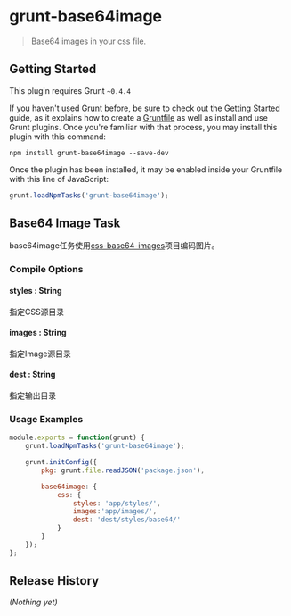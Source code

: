 # grunt-base64image
> Base64 images in your css file.


## Getting Started
This plugin requires Grunt `~0.4.4`

If you haven't used [Grunt](http://gruntjs.com/) before, be sure to check out the [Getting Started](http://gruntjs.com/getting-started) guide, as it explains how to create a [Gruntfile](http://gruntjs.com/sample-gruntfile) as well as install and use Grunt plugins. Once you're familiar with that process, you may install this plugin with this command:

```shell
npm install grunt-base64image --save-dev
```

Once the plugin has been installed, it may be enabled inside your Gruntfile with this line of JavaScript:

```js
grunt.loadNpmTasks('grunt-base64image');
```


## Base64 Image Task

base64image任务使用[css-base64-images](https://github.com/maxzhang/css-base64-images)项目编码图片。


### Compile Options

#### styles : String
指定CSS源目录

#### images : String
指定Image源目录

#### dest : String
指定输出目录


### Usage Examples
```js
module.exports = function(grunt) {
    grunt.loadNpmTasks('grunt-base64image');

    grunt.initConfig({
        pkg: grunt.file.readJSON('package.json'),

        base64image: {
            css: {
                styles: 'app/styles/',
                images:'app/images/',
                dest: 'dest/styles/base64/'
            }
        }
    });
};
```


## Release History
_(Nothing yet)_
